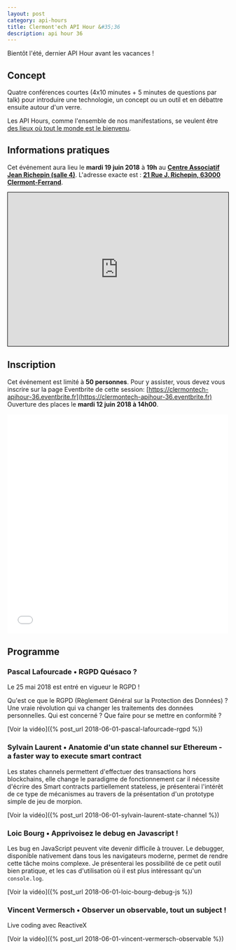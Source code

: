 ```yaml
---
layout: post
category: api-hours
title: Clermont'ech API Hour &#35;36
description: api hour 36
---
```




Bientôt l'été, dernier API Hour avant les vacances !

## Concept

Quatre conférences courtes (4x10 minutes + 5 minutes de questions par talk)
pour introduire une technologie, un concept ou un outil et en débattre ensuite
autour d'un verre.

Les API Hours, comme l'ensemble de nos manifestations, se veulent être [des
lieux où tout le monde est le bienvenu](/code-of-conduct.html).


## Informations pratiques

Cet événement aura lieu le **mardi 19 juin 2018** à **19h** au [**Centre Associatif Jean Richepin (salle 4)**](http://www.clermont-ferrand.fr/+-Centre-Richepin-+.html). L'adresse
exacte est : [**21 Rue J. Richepin, 63000 Clermont-Ferrand**](https://www.openstreetmap.org/#map=19/45.78186/3.08506).

<iframe width="100%" height="350" frameborder="0" scrolling="no" marginheight="0" marginwidth="0" src="https://www.openstreetmap.org/export/embed.html?bbox=3.0836096405982976%2C45.780990896595334%2C3.0871394276618958%2C45.78265381775845&amp;layer=mapnik&amp;marker=45.78182142810052%2C3.0853745341300964" style="border: 1px solid black"></iframe>

<br/>

## Inscription

Cet événement est limité à **50 personnes**.  Pour y assister, vous devez vous
inscrire sur la page Eventbrite de cette session: [https://clermontech-apihour-36.eventbrite.fr](https://clermontech-apihour-36.eventbrite.fr)
Ouverture des places le **mardi 12 juin 2018 à 14h00**.


<iframe src="//eventbrite.fr/tickets-external?eid=46672947041&ref=etckt" frameborder="0" height="500" width="100%" vspace="0" hspace="0" marginheight="5" marginwidth="5" scrolling="auto" allowtransparency="true"></iframe>

<br/>

## Programme

### Pascal Lafourcade • RGPD Quésaco ?

Le 25 mai 2018 est entré en vigueur le RGPD !

Qu'est ce que le RGPD (Règlement Général sur la Protection des Données) ? Une vraie révolution qui va changer les traitements des données personnelles. Qui est concerné ?  Que faire pour se mettre en conformité ?

[Voir la vidéo]({% post_url 2018-06-01-pascal-lafourcade-rgpd %})

### Sylvain Laurent • Anatomie d'un state channel sur Ethereum - a faster way to execute smart contract

Les states channels permettent d'effectuer des transactions hors blockchains, elle change le paradigme de fonctionnement car il nécessite d'écrire des Smart contracts partiellement stateless, je présenterai l'intérêt de ce type de mécanismes au travers de la présentation d'un prototype simple de jeu de morpion.

[Voir la vidéo]({% post_url 2018-06-01-sylvain-laurent-state-channel %})

### Loic Bourg • Apprivoisez le debug en Javascript !

Les bug en JavaScript peuvent vite devenir difficile à trouver.
Le debugger, disponible nativement dans tous les navigateurs moderne, permet de rendre cette tâche moins complexe.
Je présenterai les possibilité de ce petit outil bien pratique, et les cas d'utilisation où il est plus intéressant qu'un `console.log`.

[Voir la vidéo]({% post_url 2018-06-01-loic-bourg-debug-js %})

### Vincent Vermersch •  Observer un observable, tout un subject !

Live coding avec ReactiveX

[Voir la vidéo]({% post_url 2018-06-01-vincent-vermersch-observable %})
